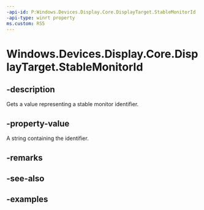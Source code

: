 ```yaml
---
-api-id: P:Windows.Devices.Display.Core.DisplayTarget.StableMonitorId
-api-type: winrt property
ms.custom: RS5
---
```


<!-- Property syntax.
public string StableMonitorId { get; }
-->

# Windows.Devices.Display.Core.DisplayTarget.StableMonitorId

## -description
Gets a value representing a stable monitor identifier.

## -property-value
A string containing the identifier.

## -remarks

## -see-also

## -examples
